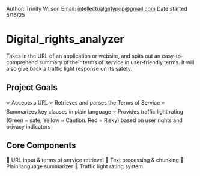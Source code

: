 Author: Trinity Wilson 
Email: intellectualgirlypop@gmail.com
Date started 5/16/25 

# Digital_rights_analyzer
Takes in the URL of an application or website, and spits out an easy-to-comprehend summary of their terms of service in user-friendly terms. It will also give back a traffic light response on its safety.


## Project Goals 
⭐ Accepts a URL
⭐ Retrieves and parses the Terms of Service 
⭐ Summarizes key clauses in plain language 
⭐ Provides traffic light rating (Green = safe, Yellow = Caution. Red = Risky) based on user rights and privacy indicators

## Core Components 
🐸 URL input & terms of service retrieval 
🐸 Text processing & chunking 
🐸 Plain language summarizer 
🐸 Traffic light rating system 

